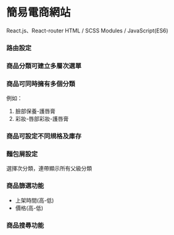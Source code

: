 # 簡易電商網站

React.js、React-router
HTML / SCSS Modules / JavaScript(ES6)

### 路由設定

### 商品分類可建立多層次選單

### 商品可同時擁有多個分類
例如：
1. 臉部保養-護唇膏
2. 彩妝-唇部彩妝-護唇膏

### 商品可設定不同規格及庫存

### 麵包屑設定
選擇次分類，連帶顯示所有父級分類

### 商品篩選功能
- 上架時間(高-低)
- 價格(高-低)

### 商品搜尋功能
